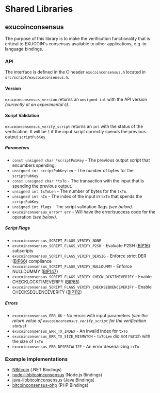 Shared Libraries
================

## exucoinconsensus

The purpose of this library is to make the verification functionality that is critical to EXUCOIN's consensus available to other applications, e.g. to language bindings.

### API

The interface is defined in the C header `exucoinconsensus.h` located in  `src/script/exucoinconsensus.h`.

#### Version

`exucoinconsensus_version` returns an `unsigned int` with the API version *(currently at an experimental `0`)*.

#### Script Validation

`exucoinconsensus_verify_script` returns an `int` with the status of the verification. It will be `1` if the input script correctly spends the previous output `scriptPubKey`.

##### Parameters
- `const unsigned char *scriptPubKey` - The previous output script that encumbers spending.
- `unsigned int scriptPubKeyLen` - The number of bytes for the `scriptPubKey`.
- `const unsigned char *txTo` - The transaction with the input that is spending the previous output.
- `unsigned int txToLen` - The number of bytes for the `txTo`.
- `unsigned int nIn` - The index of the input in `txTo` that spends the `scriptPubKey`.
- `unsigned int flags` - The script validation flags *(see below)*.
- `exucoinconsensus_error* err` - Will have the error/success code for the operation *(see below)*.

##### Script Flags
- `exucoinconsensus_SCRIPT_FLAGS_VERIFY_NONE`
- `exucoinconsensus_SCRIPT_FLAGS_VERIFY_P2SH` - Evaluate P2SH ([BIP16](https://github.com/bitcoin/bips/blob/master/bip-0016.mediawiki)) subscripts
- `exucoinconsensus_SCRIPT_FLAGS_VERIFY_DERSIG` - Enforce strict DER ([BIP66](https://github.com/bitcoin/bips/blob/master/bip-0066.mediawiki)) compliance
- `exucoinconsensus_SCRIPT_FLAGS_VERIFY_NULLDUMMY` - Enforce NULLDUMMY ([BIP147](https://github.com/bitcoin/bips/blob/master/bip-0147.mediawiki))
- `exucoinconsensus_SCRIPT_FLAGS_VERIFY_CHECKLOCKTIMEVERIFY` - Enable CHECKLOCKTIMEVERIFY ([BIP65](https://github.com/bitcoin/bips/blob/master/bip-0065.mediawiki))
- `exucoinconsensus_SCRIPT_FLAGS_VERIFY_CHECKSEQUENCEVERIFY` - Enable CHECKSEQUENCEVERIFY ([BIP112](https://github.com/bitcoin/bips/blob/master/bip-0112.mediawiki))

##### Errors
- `exucoinconsensus_ERR_OK` - No errors with input parameters *(see the return value of `exucoinconsensus_verify_script` for the verification status)*
- `exucoinconsensus_ERR_TX_INDEX` - An invalid index for `txTo`
- `exucoinconsensus_ERR_TX_SIZE_MISMATCH` - `txToLen` did not match with the size of `txTo`
- `exucoinconsensus_ERR_DESERIALIZE` - An error deserializing `txTo`

### Example Implementations
- [NBitcoin](https://github.com/NicolasDorier/NBitcoin/blob/master/NBitcoin/Script.cs#L814) (.NET Bindings)
- [node-libbitcoinconsensus](https://github.com/bitpay/node-libbitcoinconsensus) (Node.js Bindings)
- [java-libbitcoinconsensus](https://github.com/dexX7/java-libbitcoinconsensus) (Java Bindings)
- [bitcoinconsensus-php](https://github.com/Bit-Wasp/bitcoinconsensus-php) (PHP Bindings)
